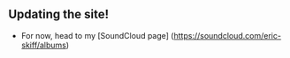 ## Updating the site!
- For now, head to my [SoundCloud page] (https://soundcloud.com/eric-skiff/albums)

